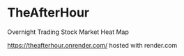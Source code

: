 # TheAfterHour
Overnight Trading Stock Market Heat Map

https://theafterhour.onrender.com/
hosted with render.com
